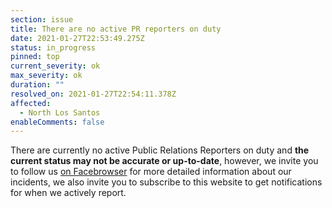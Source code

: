 ```yaml
---
section: issue
title: There are no active PR reporters on duty
date: 2021-01-27T22:53:49.275Z
status: in_progress
pinned: top
current_severity: ok
max_severity: ok
duration: ""
resolved_on: 2021-01-27T22:54:11.378Z
affected:
  - North Los Santos
enableComments: false
---
```

There are currently no active Public Relations Reporters on duty and **the current status may not be accurate or up-to-date**, however, we invite you to follow us [on Facebrowser](https://face.gta.world/pages/LSFire) for more detailed information about our incidents, we also invite you to subscribe to this website to get notifications for when we actively report.